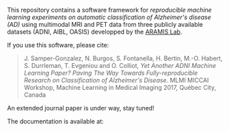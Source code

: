 This repository contains a software framework for *reproducible machine learning experiments on automatic classification of Alzheimer's disease (AD)* using multimodal MRI and PET data from three publicly available datasets (ADNI, AIBL, OASIS) developped by the [ARAMIS Lab](www.aramislab.fr).

If you use this software, please cite:
> J. Samper-Gonzalez, N. Burgos, S. Fontanella, H. Bertin, M.-O. Habert, S. Durrleman, T. Evgeniou and O. Colliot, *Yet Another ADNI Machine Learning Paper? Paving The Way Towards Fully-reproducible Research on Classification of Alzheimer's Disease*. MLMI MICCAI Workshop, Machine Learning in Medical Imaging 2017, Québec City, Canada <hal-01578479>
>

An extended journal paper is under way, stay tuned!

The documentation is available at: 
